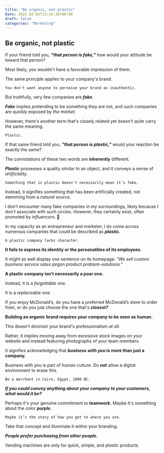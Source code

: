 ```yaml
---
title: "Be organic, not plastic"
Date: 2022-02-01T13:42:20+00:00
draft: false
categories: "Marketing"
---
```

## Be organic, not plastic

If your friend told you, ***"that person is fake,"*** how would your attitude be toward that person?

Most likely, you wouldn't have a favorable impression of them.

The same principle applies to your company's brand.

`You don't want anyone to perceive your brand as inauthentic.`

But truthfully, very few companies are ***fake.***

***Fake*** implies pretending to be something they are not, and such companies are quickly exposed by *the market.*

However, there's another term that's closely related yet doesn't *quite* carry the same meaning.

`Plastic.`

If that same friend told you, ***"that person is plastic,"*** would your reaction be exactly the same?

The connotations of these two words are **inherently** different.

***Plastic*** possesses a quality similar to an object, and it conveys a sense of *artificiality.*

`Something that is plastic doesn't necessarily mean it's fake.`

Instead, it signifies something that has been artificially created, not stemming from a *natural* source.

I don't encounter many fake companies in my surroundings, likely because I don't associate with such circles. However, they certainly exist, often promoted by *influencers.* 🤢

In my capacity as an entrepreneur and marketer, I do come across numerous companies that could be described as ***plastic.***

`A plastic company lacks character.`

**It fails to express its identity or the personalities of its employees.**

It might as well display one sentence on its homepage: *"We sell custom business service sales jargon product problem-solutions."*

**A plastic company isn't necessarily a poor one.**

Instead, it is a *forgettable* one.

It is a *replaceable* one.

If you enjoy McDonald’s, do you have a preferred McDonald’s store to order from, or do you just choose the one that's ***closest?***

**Building an organic brand requires your company to be seen as human.**

This doesn't diminish your brand's professionalism *at all.*

Rather, it implies moving away from excessive stock images on your website and instead featuring photographs of your team members.

It signifies acknowledging that ***business with you* is more than just a company.**

Business with you is part of human culture. Do **not** allow a digital environment to erase this.

`Be a merchant in Cairo, Egypt, 2000 BC.`

***If you could convey anything about your company to your customers, what would it be?***

Perhaps it's your genuine commitment to **teamwork.** Maybe it's something about the color ***purple.***

`Maybe it’s the story of how you got to where you are.`

Take that concept and illuminate it within your branding.

***People prefer purchasing from other people.***

Vending machines are only for quick, simple, and *plastic* products.
